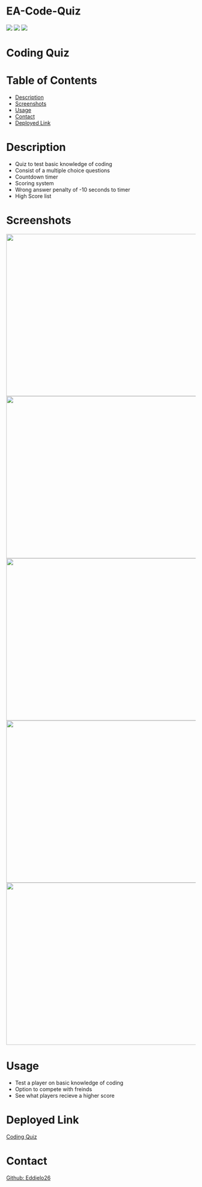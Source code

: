 # EA-Code-Quiz
![](https://img.shields.io/badge/Javascript-yellow.svg)
![](https://img.shields.io/badge/HTML-red.svg)
![](https://img.shields.io/badge/CSS-purple.svg)

# Coding Quiz

# Table of Contents
* [Description](#description)
* [Screenshots](#screenshots)
* [Usage](#usage)
* [Contact](#contact)
* [Deployed Link](#deployed-link)



# Description 

* Quiz to test basic knowledge of coding
* Consist of a multiple choice questions
* Countdown timer 
* Scoring system
* Wrong answer penalty of -10 seconds to timer
* High Score list

# Screenshots
<img src="https://user-images.githubusercontent.com/94813193/155681345-ad453f03-bb73-48c3-b1df-21541ceb506b.png" width="600" height="430">

<img src="https://user-images.githubusercontent.com/94813193/155681281-ed192478-f15d-476d-94fe-c1d1010dddfe.png" width="600" height="430">

<img src="https://user-images.githubusercontent.com/94813193/155681265-ccabe8e1-5807-4027-88e2-4abb722a1ecd.png" width="600" height="430">

<img src="https://user-images.githubusercontent.com/94813193/155681255-b1fc910a-a94a-4d84-a16c-46c2a324870d.png" width="600" height="430">

<img src="https://user-images.githubusercontent.com/94813193/155681240-3e0e89a3-17d9-40b2-83c3-9d9391b28b33.png" width="600" height="430">

# Usage


   * Test a player on basic knowledge of coding
   * Option to compete with freinds
   * See what players recieve a higher score 

# Deployed Link
<a href="https://eddielo26.github.io/EA-Code-Quiz/">Coding Quiz</a>
   

# Contact
<a href="https://github.com/Eddielo26">Github: Eddielo26</a>
